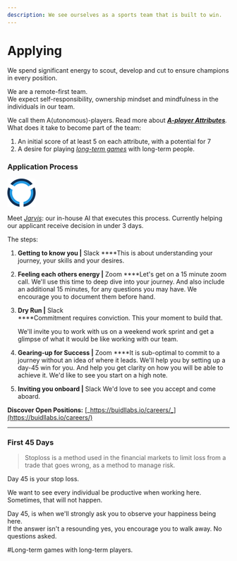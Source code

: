 ```yaml
---
description: We see ourselves as a sports team that is built to win.
---
```


# Applying

We spend significant energy to scout, develop and cut to ensure champions in every position. 

We are a remote-first team.   
We expect self-responsibility, ownership mindset and mindfulness in the individuals in our team.  
  
We call them A\(utonomous\)-players. Read more about [_**A-player Attributes**_](https://playbook.thevantageproject.com/starting-at-tvp/a-player)_._   
What does it take to become part of the team:

1. An initial score of at least 5 on each attribute, with a potential for 7
2. A desire for playing [_long-term games_](https://nav.al/long-term) with long-term people. 

### Application Process

![](../.gitbook/assets/rsz_1rsz_1rsz_jarvis.png)

Meet [_Jarvis_](https://playbook.thevantageproject.com/starting-at-tvp/jarvis/): our in-house AI that executes this process. Currently helping our applicant receive decision in under 3 days.

The steps:

1. **Getting to know you \|** Slack ****This is about understanding your journey, your skills and your desires. 
2. **Feeling each others energy \|** Zoom ****Let's get on a 15 minute zoom call. We'll use this time to deep dive into your journey. And also include an additional 15 minutes, for any questions you may have. We encourage you to document them before hand. 
3. **Dry Run \|** Slack  
   ****Commitment requires conviction. This your moment to build that. 

   We'll invite you to work with us on a weekend work sprint and get a glimpse of what it would be like working with our team.  

4. **Gearing-up for Success \|** Zoom ****It is sub-optimal to commit to a journey without an idea of where it leads. We'll help you by setting up a day-45 win for you. And help you get clarity on how you will be able to achieve it. We'd like to see you start on a high note. 
5. **Inviting you onboard \|** Slack We'd love to see you accept and come aboard.



 **Discover Open Positions:** [_https://buidllabs.io/careers/_](https://buidllabs.io/careers/)  
****

### **First 45 Days**

> Stoploss is a method used in the financial markets to limit loss from a trade that goes wrong, as a method to manage risk.

Day 45 is your stop loss.

We want to see every individual be productive when working here. Sometimes, that will not happen.   
  
Day 45, is when we'll strongly ask you to observe your happiness being here.   
If the answer isn't a resounding yes, you encourage you to walk away. No questions asked.  
  
\#Long-term games with long-term players.

